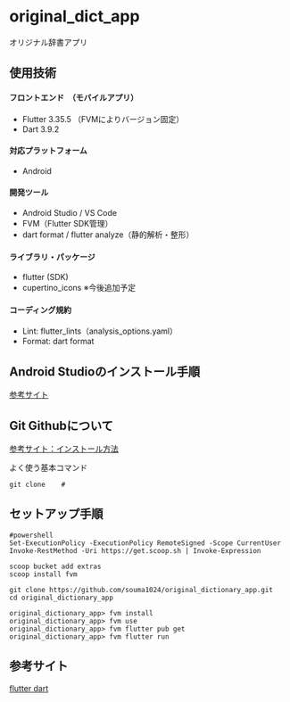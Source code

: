 # original_dict_app
オリジナル辞書アプリ

## 使用技術
#### フロントエンド　（モバイルアプリ）
- Flutter 3.35.5 （FVMによりバージョン固定）
- Dart 3.9.2

#### 対応プラットフォーム
- Android 

#### 開発ツール
- Android Studio / VS Code
- FVM（Flutter SDK管理）
- dart format / flutter analyze（静的解析・整形）

#### ライブラリ・パッケージ
- flutter (SDK)
- cupertino_icons
※今後追加予定

#### コーディング規約
- Lint: flutter_lints（analysis_options.yaml）
- Format: dart format


## Android Studioのインストール手順
[参考サイト](https://zenn.dev/heyhey1028/books/flutter-basics/viewer/getting_started_windows#3.android-studio-%E3%81%AE%E3%82%BB%E3%83%83%E3%83%88%E3%82%A2%E3%83%83%E3%83%97)

## Git Githubについて
[参考サイト：インストール方法](https://qiita.com/takeru-hirai/items/4fbe6593d42f9a844b1c)


よく使う基本コマンド
```
git clone    #
```

## セットアップ手順
```
#powershell
Set-ExecutionPolicy -ExecutionPolicy RemoteSigned -Scope CurrentUser
Invoke-RestMethod -Uri https://get.scoop.sh | Invoke-Expression

scoop bucket add extras
scoop install fvm

git clone https://github.com/souma1024/original_dictionary_app.git
cd original_dictionary_app

original_dictionary_app> fvm install
original_dictionary_app> fvm use
original_dictionary_app> fvm flutter pub get
original_dictionary_app> fvm flutter run
```

## 参考サイト
[flutter dart](https://zenn.dev/heyhey1028/books/flutter-basics/viewer/dart_intro)






